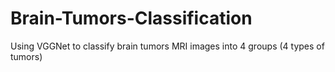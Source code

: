 # Brain-Tumors-Classification
Using VGGNet to classify brain tumors MRI images into 4 groups (4 types of tumors)
